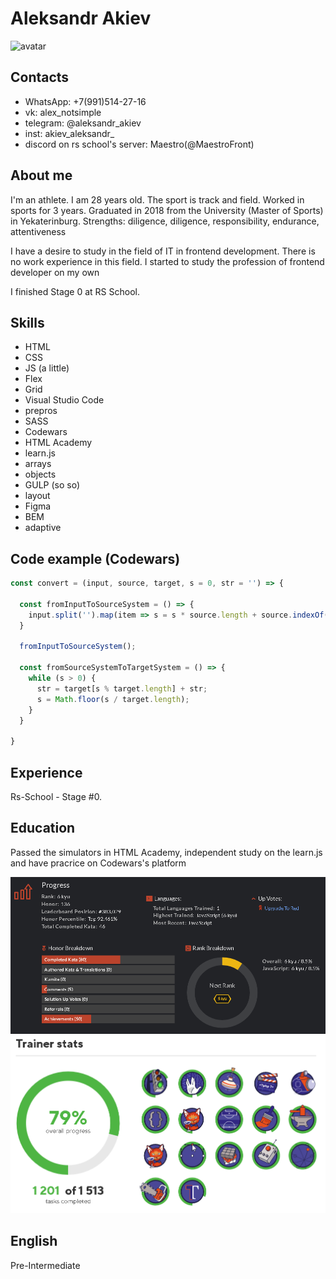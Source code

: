 # Aleksandr Akiev
![avatar](https://user-images.githubusercontent.com/71702282/188426240-b3003bbb-2f4c-444c-9d4d-87cf1b5cc703.jpg)


## Contacts

* WhatsApp: +7(991)514-27-16
* vk: alex_notsimple
* telegram: @aleksandr_akiev
* inst: akiev_aleksandr_
* discord on rs school's server: Maestro(@MaestroFront)

## About me

I'm an athlete. I am 28 years old. The sport is track and field. Worked in sports for 3 years.
Graduated in 2018 from the University (Master of Sports) in Yekaterinburg.
Strengths: diligence, diligence, responsibility, endurance, attentiveness

I have a desire to study in the field of IT in frontend development.
There is no work experience in this field.
I started to study the profession of frontend developer on my own

I finished Stage 0 at RS School.

## Skills

* HTML
* CSS
* JS (a little)
* Flex
* Grid
* Visual Studio Code
* prepros
* SASS
* Codewars
* HTML Academy
* learn.js
* arrays
* objects
* GULP (so so)
* layout
* Figma
* BEM
* adaptive

## Code example (Codewars)

```js
const convert = (input, source, target, s = 0, str = '') => {

  const fromInputToSourceSystem = () => {
    input.split('').map(item => s = s * source.length + source.indexOf(item));
  }

  fromInputToSourceSystem();

  const fromSourceSystemToTargetSystem = () => {
    while (s > 0) {
      str = target[s % target.length] + str;
      s = Math.floor(s / target.length);
    }
  }

}
```

## Experience

Rs-School - Stage #0.

## Education

Passed the simulators in HTML Academy, independent study on the learn.js and have pracrice on Codewars's platform

![codewars](/img/codewars.png "codewars")
![htmlacademy](/img/htmlacademy.png "htmlacademy")

## English

Pre-Intermediate
